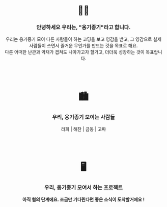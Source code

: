 <div align="center">
  <h1>👋🏻</h1>
  <h3>안녕하세요 우리는, "옹기종기"라고 합니다.</h3>
  우리는 옹기종기 모여 다른 사람들이 하는 코딩을 보고 영감을 받고, 그 영감으로 실제 사람들이 쓰면서 즐거운 무언가를 만드는 것을 목표로 해요.<br>
  다른 어떠한 난관과 악재가 겹쳐도 나아가고자 할거고, 더더욱 성장하는 것이 목표랍니다.
  <br>
  <br>
  <br>
  <br>
  <h1>🏙️</h1>
  <h3>우리, 옹기종기 모이는 사람들</h3>
  <a href="https://github.com/r6hex-1g" style="text-decoration: none;">라희</a> | 
  <a href="https://github.com/yuhaechan" style="text-decoration: none;">해찬</a> | 
  <a href="https://github.com/KORArgon" style="text-decoration: none;">금동</a> | 
  <a href="https://github.com/Bea-Go-Pa" style="text-decoration: none;">고파</a>
  <br>
  <br>
  <br>
  <br>
  <h1>🖥️</h1>
  <h3>우리, 옹기종기 모여서 하는 프로젝트</h3>
  <b>아직 협의 단계에요. 조금만 기다린다면 좋은 소식이 도착할거에요 !</b>
</div>
